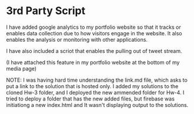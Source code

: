 # 3rd Party Script

I have added google analytics to my portfolio website so that it tracks or enables data collection due to how visitors engage in the website. It also enables the analysis or monitoring with other applications. 

I have also included a scriot that enables the pulling out of tweet stream. 

(I have attached this feature in my portfolio website at the bottom of my media page)


NOTE: I was having hard time understanding the link.md file, which asks to put a link to the solution that is hosted only.
      I added my solutions to the cloned Hw-3 folder, and I deployed the new ammended folder for Hw-4.
      I tried to deploy a folder that has the new added files, but firebase was initiationg a new index.html and It wasn't
      displaying output to the solutions.
